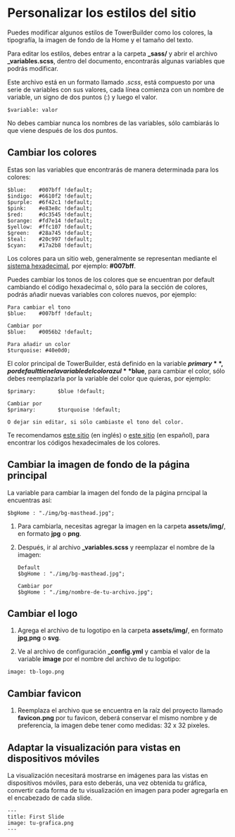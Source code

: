 # Personalizar los estilos del sitio

Puedes modificar algunos estilos de TowerBuilder como los colores, la tipografía, la imagen de fondo de la Home y el tamaño del texto.

Para editar los estilos, debes entrar a la carpeta **_sass/** y abrir el archivo **_variables.scss**, dentro del documento, encontrarás algunas variables que podrás modificar.

Este archivo está en un formato llamado _.scss_, está compuesto por una serie de variables con sus valores, cada línea comienza con un nombre de variable, un signo de dos puntos (:) y luego el valor. 

```
$variable: valor
```

No debes cambiar nunca los nombres de las variables, sólo cambiarás lo que viene después de los dos puntos. 
    
## Cambiar los colores

Estas son las variables que encontrarás de manera determinada para los colores:
	
```
$blue:    #007bff !default;
$indigo:  #6610f2 !default;
$purple:  #6f42c1 !default;
$pink:    #e83e8c !default;
$red:     #dc3545 !default;
$orange:  #fd7e14 !default;
$yellow:  #ffc107 !default;
$green:   #28a745 !default;
$teal:    #20c997 !default;
$cyan:    #17a2b8 !default;
```

Los colores para un sitio web, generalmente se representan mediante el [sistema hexadecimal](https://www.w3schools.com/colors/colors_hexadecimal.asp), por ejemplo: **#007bff**.
    
Puedes cambiar los tonos de los colores que se encuentran por default cambiando el código hexadecimal o, sólo para la sección de colores, podrás añadir nuevas variables con colores nuevos, por ejemplo:

```
Para cambiar el tono
$blue:    #007bff !default;

Cambiar por
$blue:    #0056b2 !default;

Para añadir un color
$turquoise: #40e0d0;
```

El color principal de TowerBuilder, está definido en la variable **$primary**, por default tiene la variable del color azul **$blue**, para cambiar el color, sólo debes reemplazarla por la variable del color que quieras, por ejemplo:

```
$primary:       $blue !default;

Cambiar por 
$primary:       $turquoise !default;

O dejar sin editar, si sólo cambiaste el tono del color.
```

Te recomendamos [este sitio](https://www.color-hex.com/) (en inglés) o [este sitio](https://htmlcolorcodes.com/es/selector-de-color/) (en español), para encontrar los códigos hexadecimales de los colores.


## Cambiar la imagen de fondo de la página principal

La variable para cambiar la imagen del fondo de la página prncipal la encuentras así:

```
$bgHome : "./img/bg-masthead.jpg";
```

1. Para cambiarla, necesitas agregar la imagen en la carpeta **assets/img/**, en formato **jpg** o **png**.
2. Después, ir al archivo **_variables.scss** y reemplazar el nombre de la imagen:

   ```
   Default
   $bgHome : "./img/bg-masthead.jpg";
   
   Cambiar por
   $bgHome : "./img/nombre-de-tu-archivo.jpg";
   ```

## Cambiar el logo

1. Agrega el archivo de tu logotipo en la carpeta **assets/img/**, en formato **jpg**,**png** o **svg**.

2. Ve al archivo de configuración **_config.yml** y cambia el valor de la variable **image** por el nombre del archivo de tu logotipo:

```
image: tb-logo.png
```
## Cambiar favicon

1. Reemplaza el archivo que se encuentra en la raíz del proyecto llamado **favicon.png** por tu favicon, deberá conservar el mismo nombre y de preferencia, la imagen debe tener como medidas: 32 x 32 pixeles.

## Adaptar la visualización para vistas en dispositivos móviles

La visualización necesitará mostrarse en imágenes para las vistas en dispositivos móviles, para esto deberás, una vez obtenida tu gráfica, convertir cada forma de tu visualización en imagen para poder agregarla en el encabezado de cada slide.

```
---
title: First Slide
image: tu-grafica.png
---
```